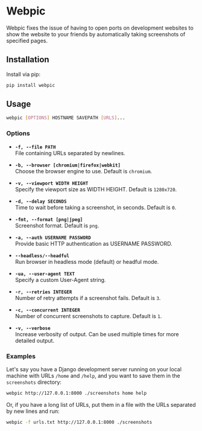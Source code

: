 # Webpic

Webpic fixes the issue of having to open ports on development websites to show the website to your friends by automatically taking screenshots of specified pages.

## Installation

Install via pip:

```bash
pip install webpic
```

## Usage

```bash
webpic [OPTIONS] HOSTNAME SAVEPATH [URLS]...
```

### Options

- **`-f, --file PATH`**  
  File containing URLs separated by newlines.

- **`-b, --browser [chromium|firefox|webkit]`**  
  Choose the browser engine to use. Default is `chromium`.

- **`-v, --viewport WIDTH HEIGHT`**  
  Specify the viewport size as WIDTH HEIGHT. Default is `1280x720`.

- **`-d, --delay SECONDS`**  
  Time to wait before taking a screenshot, in seconds. Default is `0`.

- **`-fmt, --format [png|jpeg]`**  
  Screenshot format. Default is `png`.

- **`-a, --auth USERNAME PASSWORD`**  
  Provide basic HTTP authentication as USERNAME PASSWORD.

- **`--headless/--headful`**  
  Run browser in headless mode (default) or headful mode.

- **`-ua, --user-agent TEXT`**  
  Specify a custom User-Agent string.

- **`-r, --retries INTEGER`**  
  Number of retry attempts if a screenshot fails. Default is `3`.

- **`-c, --concurrent INTEGER`**  
  Number of concurrent screenshots to capture. Default is `1`.

- **`-v, --verbose`**  
  Increase verbosity of output. Can be used multiple times for more detailed output.

### Examples

Let's say you have a Django development server running on your local machine with URLs `/home` and `/help`, and you want to save them in the `screenshots` directory:

```bash
webpic http://127.0.0.1:8000 ./screenshots home help
```

Or, if you have a long list of URLs, put them in a file with the URLs separated by new lines and run:

```bash
webpic -f urls.txt http://127.0.0.1:8000 ./screenshots
```

